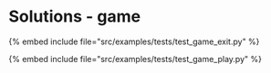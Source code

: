 # Solutions - game

{% embed include file="src/examples/tests/test_game_exit.py" %}

{% embed include file="src/examples/tests/test_game_play.py" %}


